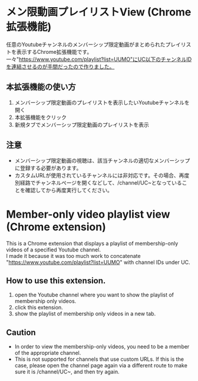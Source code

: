 # メン限動画プレイリストView (Chrome拡張機能)  
任意のYoutubeチャンネルのメンバーシップ限定動画がまとめられたプレイリストを表示するChrome拡張機能です。  
一々"https://www.youtube.com/playlist?list=UUMO"にUC以下のチャンネルIDを連結させるのが手間だったので作りました。
## 本拡張機能の使い方
1. メンバーシップ限定動画のプレイリストを表示したいYoutubeチャンネルを開く
2. 本拡張機能をクリック
3. 新規タブでメンバーシップ限定動画のプレイリストを表示
## 注意
- メンバーシップ限定動画の視聴は、該当チャンネルの適切なメンバーシップに登録する必要があります。
- カスタムURLが使用されているチャンネルには非対応です。その場合、再度別経路でチャンネルページを開くなどして、/channel/UC~となっていることを確認してから再度実行してください。

# Member-only video playlist view (Chrome extension)  
This is a Chrome extension that displays a playlist of membership-only videos of a specified Youtube channel.  
I made it because it was too much work to concatenate "https://www.youtube.com/playlist?list=UUMO" with channel IDs under UC.
## How to use this extension.
1. open the Youtube channel where you want to show the playlist of membership only videos.
2. click this extension.
3. show the playlist of membership only videos in a new tab.
## Caution
- In order to view the membership-only videos, you need to be a member of the appropriate channel.
- This is not supported for channels that use custom URLs. If this is the case, please open the channel page again via a different route to make sure it is /channel/UC~, and then try again.
